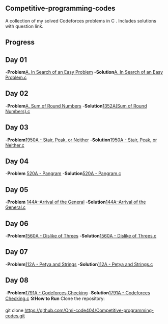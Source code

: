 ## Competitive-programming-codes
A collection of my solved Codeforces problems in C . Includes solutions with question link.

## Progress
## Day 01
-**Problem**[A. In Search of an Easy Problem](https://codeforces.com/contest/1030/problem/A)
-**Solution**[A. In Search of an Easy Problem.c](https://github.com/Omi-code404/Competitive-programming-codes/blob/main/Day01/Day02_A.In%20Search%20of%20an%20Easy%20problem.c) 
## Day 02
-**Problem**[A. Sum of Round Numbers](https://codeforces.com/problemset/problem/1352/A)
-**Solution**[1352A(Sum of Round Numbers).c](https://github.com/Omi-code404/Competitive-programming-codes/blob/main/Day02/1352A(Sum%20of%20Round%20Numbers).c)
## Day 03
-**Problem**[1950A - Stair, Peak, or Neither](https://codeforces.com/problemset/problem/1950/A)
-**Solution**[1950A - Stair, Peak, or Neither.c](https://github.com/Omi-code404/Competitive-programming-codes/blob/main/Day03/1950A%20-%20Stair%2C%20Peak%2C%20or%20Neither.c)
## Day 04
-**Problem** [520A - Pangram](https://codeforces.com/problemset/problem/520/A)
-**Solution**[520A - Pangram.c](https://github.com/Omi-code404/Competitive-programming-codes/blob/main/Day04/520A%20-%20Pangram.c)
## Day 05
-**Problem** [144A–Arrival of the General](https://codeforces.com/contest/144/problem/A)
-**Solution**[144A–Arrival of the General.c](https://github.com/Omi-code404/Competitive-programming-codes/blob/main/Day05/144A-Arrival%20of%20the%20General.c)
## Day 06
-**Problem**[1560A - Dislike of Threes](https://codeforces.com/problemset/problem/1560/A)
-**Solution**[1560A - Dislike of Threes.c](https://github.com/Omi-code404/Competitive-programming-codes/blob/main/Day06/1560A%20-%20Dislike%20of%20Threes.c)

## Day 07
-**Problem**[112A - Petya and Strings](https://codeforces.com/problemset/problem/112/A)
-**Solution**[112A - Petya and Strings.c](https://github.com/Omi-code404/Competitive-programming-codes/blob/main/Day07/112A%20-%20Petya%20and%20Strings.c)
## Day 08
-**Problem**[1791A - Codeforces Checking](https://codeforces.com/problemset/problem/1791/A)
-**Solution**[1791A - Codeforces Checking.c]()
🛠**How to Run**
Clone the repository:

git clone https://github.com/Omi-code404/Competitive-programming-codes.git
